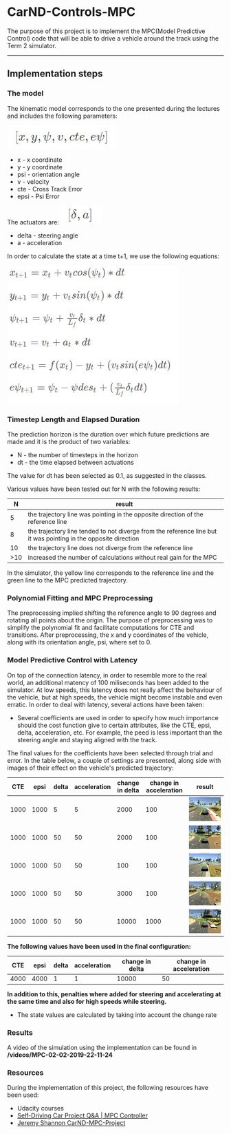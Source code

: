 # CarND-Controls-MPC

The purpose of this project is to implement the MPC(Model Predictive Control) code that will be able to drive a vehicle around the track using the Term 2 simulator.

---

## Implementation steps

### The model

The kinematic model corresponds to the one presented during the lectures and includes the following parameters:

![Kinematic model](https://raw.githubusercontent.com/sorix6/CarND-MPC-Project/master/images/model.JPG)

* x - x coordinate
* y - y coordinate
* psi - orientation angle
* v - velocity
* cte - Cross Track Error
* epsi - Psi Error

The actuators are:
![Actuators](https://raw.githubusercontent.com/sorix6/CarND-MPC-Project/master/images/actuators.JPG)
* delta - steering angle
* a - acceleration

In order to calculate the state at a time t+1, we use the following equations:

![Equations](https://raw.githubusercontent.com/sorix6/CarND-MPC-Project/master/images/equations.JPG)


### Timestep Length and Elapsed Duration 

The prediction horizon is the duration over which future predictions are made and it is the product of two variables:
* N - the number of timesteps in the horizon
* dt - the time elapsed between actuations

The value for dt has been selected as 0.1, as suggested in the classes.

Various values have been tested out for N with the following results:

| N | result |
| --- | --- |
| 5 | the trajectory line was pointing in the opposite direction of the reference line |
| 8 | the trajectory line tended to not diverge from the reference line but it was pointing in the opposite direction |
| 10 | the trajectory line does not diverge from the reference line |
| >10 | increased the number of calculations without real gain for the MPC |

In the simulator, the yellow line corresponds to the reference line and the green line to the MPC predicted trajectory.

### Polynomial Fitting and MPC Preprocessing

The preprocessing implied shifting the reference angle to 90 degrees and rotating all points about the origin. The purpose of preprocessing was to simplify the polynomial fit and facilitate computations for CTE and transitions. After preprocessing, the x and y coordinates of the vehicle, along with its orientation angle, psi, where set to 0. 

### Model Predictive Control with Latency

On top of the connection latency, in order to resemble more to the real world, an additional matency of 100 miliseconds has been added to the simulator. At low speeds, this latency does not really affect the behaviour of the vehicle, but at high speeds, the vehicle might become instable and even erratic. In order to deal with latency, several actions have been taken:

* Several coefficients are used in order to specify how much importance should the cost function give to certain attributes, like the CTE, epsi, delta, acceleration, etc. For example, the peed is less important than the steering angle and staying aligned with the track. 

The final values for the coefficients have been selected through trial and error. In the table below, a couple of settings are presented, along side with images of their effect on the vehicle's predicted trajectory:

| CTE | epsi | delta | acceleration |  change in delta | change in acceleration | result |
| --- | --- | --- | --- | --- | --- | --- |
| 1000 | 1000 | 5 | 5 | 2000 | 100 | ![settings](https://raw.githubusercontent.com/sorix6/CarND-MPC-Project/master/images/img1_1.JPG) |
| 1000 | 1000 | 50 | 50 | 2000 | 100 | ![settings](https://raw.githubusercontent.com/sorix6/CarND-MPC-Project/master/images/img2.JPG) |
| 1000 | 1000 | 50 | 50 | 100 | 100 | ![settings](https://raw.githubusercontent.com/sorix6/CarND-MPC-Project/master/images/img3.JPG) |
| 1000 | 1000 | 50 | 50 | 3000 | 100 | ![settings](https://raw.githubusercontent.com/sorix6/CarND-MPC-Project/master/images/img4.JPG) |
| 1000 | 1000 | 50 | 50 | 10000 | 1000 | ![settings](https://raw.githubusercontent.com/sorix6/CarND-MPC-Project/master/images/img5.JPG) |


**The following values have been used in the final configuration:**

| CTE | epsi | delta | acceleration |  change in delta | change in acceleration |
| --- | --- | --- | --- | --- | --- |
| 4000 | 4000 | 1 | 1 | 10000 | 50 |

**In addition to this, penalties where added for steering and accelerating at the same time and also for high speeds while steering.**

* The state values are calculated by taking into account the change rate 

### Results

A video of the simulation using the implementation can be found in **/videos/MPC-02-02-2019-22-11-24**

### Resources

During the implementation of this project, the following resources have been used:

* Udacity courses
* [Self-Driving Car Project Q&A | MPC Controller](https://www.youtube.com/watch?v=bOQuhpz3YfU&feature=youtu.be)
* [Jeremy Shannon CarND-MPC-Project](https://github.com/jeremy-shannon/CarND-MPC-Project)


